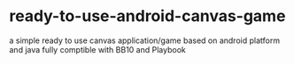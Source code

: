 ready-to-use-android-canvas-game
================================

a simple ready to use canvas application/game based on android platform and java fully comptible with BB10 and Playbook